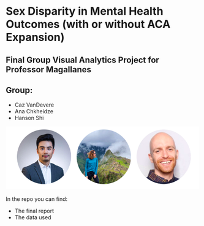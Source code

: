# Sex Disparity in Mental Health Outcomes (with or without ACA Expansion)
## Final Group Visual Analytics Project for Professor Magallanes

## Group:

* Caz VanDevere
* Ana Chkheidze
* Hanson Shi


<img src="https://github.com/cazvan/599B_Final/blob/master/Team%20Photo.png">


In the repo you can find:
* The final report
* The data used 
